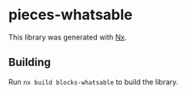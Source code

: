 # pieces-whatsable

This library was generated with [Nx](https://nx.dev).

## Building

Run `nx build blocks-whatsable` to build the library.
